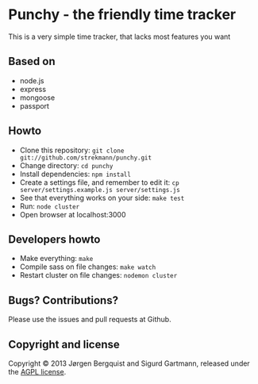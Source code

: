 Punchy - the friendly time tracker
==================================

This is a very simple time tracker, that lacks most features you want

Based on
--------

* node.js
* express
* mongoose
* passport

Howto
-----

* Clone this repository: ``git clone git://github.com/strekmann/punchy.git``
* Change directory: ``cd punchy``
* Install dependencies: ``npm install``
* Create a settings file, and remember to edit it: ``cp server/settings.example.js server/settings.js``
* See that everything works on your side: ``make test``
* Run: ``node cluster``
* Open browser at localhost:3000

Developers howto
----------------

* Make everything: ``make``
* Compile sass on file changes: ``make watch``
* Restart cluster on file changes: ``nodemon cluster``

Bugs? Contributions?
--------------------

Please use the issues and pull requests at Github.

Copyright and license
---------------------
Copyright © 2013 Jørgen Bergquist and Sigurd Gartmann, released under the [AGPL license](https://github.com/strekmann/punchy/blob/master/LICENSE).
